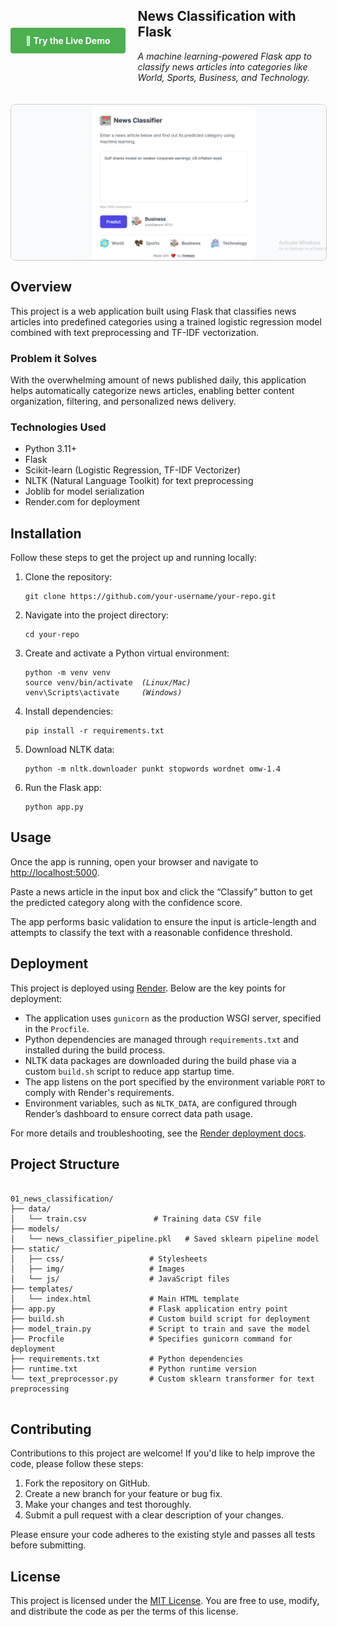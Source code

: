 <section id="project-title" style="display: flex; align-items: center; gap: 20px;">
  <a href="https://nlp-projects-izkh.onrender.com/" target="_blank" rel="noopener noreferrer" style="display: inline-block; background-color: #4CAF50; color: white; padding: 12px 24px; text-align: center; text-decoration: none; font-weight: bold; border-radius: 4px; flex-shrink: 0;">
    🚀 Try the Live Demo
  </a>
  <div>
    <h1>News Classification with Flask</h1>
    <p><em>A machine learning-powered Flask app to classify news articles into categories like World, Sports, Business, and Technology.</em></p>
  </div>
</section>

<div style="margin: 20px 0; text-align: center;">
  <img src="demo.png" 
       alt="News Classification App Screenshot" 
       style="width: 600px; height: auto; border: 1px solid #ccc; border-radius: 8px; display: block; margin: 0 auto;" />
</div>

<section id="overview">
  <h2>Overview</h2>
  <p>This project is a web application built using Flask that classifies news articles into predefined categories using a trained logistic regression model combined with text preprocessing and TF-IDF vectorization.</p>
  
  <h3>Problem it Solves</h3>
  <p>With the overwhelming amount of news published daily, this application helps automatically categorize news articles, enabling better content organization, filtering, and personalized news delivery.</p>
  
  <h3>Technologies Used</h3>
  <ul>
    <li>Python 3.11+</li>
    <li>Flask</li>
    <li>Scikit-learn (Logistic Regression, TF-IDF Vectorizer)</li>
    <li>NLTK (Natural Language Toolkit) for text preprocessing</li>
    <li>Joblib for model serialization</li>
    <li>Render.com for deployment</li>
  </ul>
</section>

<section id="installation">
  <h2>Installation</h2>
  <p>Follow these steps to get the project up and running locally:</p>
  <ol>
    <li>Clone the repository:
      <pre><code>git clone https://github.com/your-username/your-repo.git</code></pre>
    </li>
    <li>Navigate into the project directory:
      <pre><code>cd your-repo</code></pre>
    </li>
    <li>Create and activate a Python virtual environment:
      <pre><code>python -m venv venv
source venv/bin/activate  <em>(Linux/Mac)</em>
venv\Scripts\activate     <em>(Windows)</em></code></pre>
    </li>
    <li>Install dependencies:
      <pre><code>pip install -r requirements.txt</code></pre>
    </li>
    <li>Download NLTK data:
      <pre><code>python -m nltk.downloader punkt stopwords wordnet omw-1.4</code></pre>
    </li>
    <li>Run the Flask app:
      <pre><code>python app.py</code></pre>
    </li>
  </ol>
</section>

<section id="usage">
  <h2>Usage</h2>
  <p>Once the app is running, open your browser and navigate to <a href="http://localhost:5000" target="_blank" rel="noopener noreferrer">http://localhost:5000</a>.</p>
  <p>Paste a news article in the input box and click the “Classify” button to get the predicted category along with the confidence score.</p>
  <p>The app performs basic validation to ensure the input is article-length and attempts to classify the text with a reasonable confidence threshold.</p>
</section>

<section id="deployment">
  <h2>Deployment</h2>
  <p>This project is deployed using <a href="https://render.com" target="_blank" rel="noopener noreferrer">Render</a>. Below are the key points for deployment:</p>
  <ul>
    <li>The application uses <code>gunicorn</code> as the production WSGI server, specified in the <code>Procfile</code>.</li>
    <li>Python dependencies are managed through <code>requirements.txt</code> and installed during the build process.</li>
    <li>NLTK data packages are downloaded during the build phase via a custom <code>build.sh</code> script to reduce app startup time.</li>
    <li>The app listens on the port specified by the environment variable <code>PORT</code> to comply with Render's requirements.</li>
    <li>Environment variables, such as <code>NLTK_DATA</code>, are configured through Render’s dashboard to ensure correct data path usage.</li>
  </ul>
  <p>For more details and troubleshooting, see the <a href="https://render.com/docs/troubleshooting-deploys" target="_blank" rel="noopener noreferrer">Render deployment docs</a>.</p>
</section>

<section id="project-structure">
  <h2>Project Structure</h2>
  <pre><code>
01_news_classification/
├── data/
│   └── train.csv               # Training data CSV file
├── models/
│   └── news_classifier_pipeline.pkl   # Saved sklearn pipeline model
├── static/
│   ├── css/                   # Stylesheets
│   ├── img/                   # Images
│   └── js/                    # JavaScript files
├── templates/
│   └── index.html             # Main HTML template
├── app.py                     # Flask application entry point
├── build.sh                   # Custom build script for deployment
├── model_train.py             # Script to train and save the model
├── Procfile                   # Specifies gunicorn command for deployment
├── requirements.txt           # Python dependencies
├── runtime.txt                # Python runtime version
└── text_preprocessor.py       # Custom sklearn transformer for text preprocessing
  </code></pre>
</section>

<section id="contributing">
  <h2>Contributing</h2>
  <p>Contributions to this project are welcome! If you'd like to help improve the code, please follow these steps:</p>
  <ol>
    <li>Fork the repository on GitHub.</li>
    <li>Create a new branch for your feature or bug fix.</li>
    <li>Make your changes and test thoroughly.</li>
    <li>Submit a pull request with a clear description of your changes.</li>
  </ol>
  <p>Please ensure your code adheres to the existing style and passes all tests before submitting.</p>
</section>

<section id="license">
  <h2>License</h2>
  <p>This project is licensed under the <a href="https://opensource.org/licenses/MIT" target="_blank" rel="noopener noreferrer">MIT License</a>. You are free to use, modify, and distribute the code as per the terms of this license.</p>
</section>
